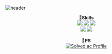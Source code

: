 ![header](https://capsule-render.vercel.app/api?type=waving&color=auto&height=180)

<div align=center>

<b>🔧Skills</b></br>
<img src="https://img.shields.io/badge/React-61DAFB?style=flat&logo=React&logoColor=white"/>
<img src="https://img.shields.io/badge/Redux-764ABC?style=flat&logo=Redux&logoColor=white"/> 
<img src="https://img.shields.io/badge/ES6 JS-F7DF1E?style=flat&logo=JavaScript&logoColor=black"/>
</br> 
<img src="https://img.shields.io/badge/CSS3-1572B6?style=flat&logo=CSS3&logoColor=white"/>
<img src="https://img.shields.io/badge/Git-F05032?style=flat&logo=Git&logoColor=white"/>
</br>
</br>
<b>📝PS</b></br>
[![Solved.ac Profile](http://mazassumnida.wtf/api/v2/generate_badge?boj=lillyine)](https://solved.ac/lillyine/)
</br>
</div>



